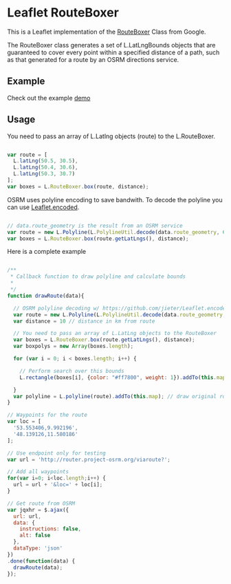 # Leaflet RouteBoxer

This is a Leaflet implementation of the [RouteBoxer](http://google-maps-utility-library-v3.googlecode.com/svn/trunk/routeboxer/docs/examples.html) Class from Google.

The RouteBoxer class generates a set of L.LatLngBounds objects that are guaranteed
to cover every point within a specified distance of a path, such as that generated
for a route by an OSRM directions service.

## Example

Check out the example [demo](http://stephangeorg.github.io/leaflet-routeboxer/example/)

## Usage

You need to pass an array of L.Latlng objects (route) to the L.RouteBoxer.


```javascript

var route = [
  L.latLng(50.5, 30.5),
  L.latLng(50.4, 30.6),
  L.latLng(50.3, 30.7)
];
var boxes = L.RouteBoxer.box(route, distance);

```

OSRM uses polyline encoding to save bandwith. To decode the polyline you can use
[Leaflet.encoded](https://github.com/jieter/Leaflet.encoded).

```javascript

// data.route_geometry is the result from an OSRM service
var route = new L.Polyline(L.PolylineUtil.decode(data.route_geometry, 6));
var boxes = L.RouteBoxer.box(route.getLatLngs(), distance);

```

Here is a complete example

```javascript

/**
 * Callback function to draw polyline and calculate bounds
 *
 */
function drawRoute(data){

  // OSRM polyline decoding w/ https://github.com/jieter/Leaflet.encoded
  var route = new L.Polyline(L.PolylineUtil.decode(data.route_geometry, 6));
  var distance = 10 // distance in km from route

  // You need to pass an array of L.LatLng objects to the RouteBoxer
  var boxes = L.RouteBoxer.box(route.getLatLngs(), distance);
  var boxpolys = new Array(boxes.length);

  for (var i = 0; i < boxes.length; i++) {

    // Perform search over this bounds
    L.rectangle(boxes[i], {color: "#ff7800", weight: 1}).addTo(this.map); // draw rectangles based on Bounds

  }
  var polyline = L.polyline(route).addTo(this.map); // draw original route
}

// Waypoints for the route
var loc = [
  '53.553406,9.992196',
  '48.139126,11.580186'
];

// Use endpoint only for testing
var url = 'http://router.project-osrm.org/viaroute?';

// Add all waypoints
for(var i=0; i<loc.length;i++) {
  url = url + '&loc=' + loc[i];
}

// Get route from OSRM
var jqxhr = $.ajax({
  url: url,
  data: {
    instructions: false,
    alt: false
  },
  dataType: 'json'
})
.done(function(data) {
  drawRoute(data);
});

```
